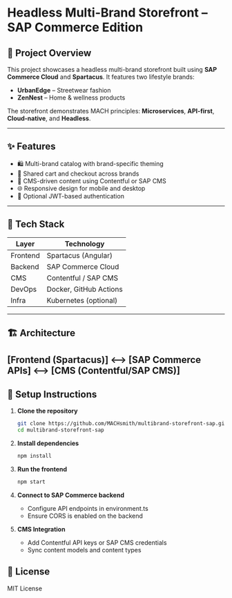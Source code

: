 # Headless Multi-Brand Storefront – SAP Commerce Edition

## 🧾 Project Overview
This project showcases a headless multi-brand storefront built using **SAP Commerce Cloud** and **Spartacus**. It features two lifestyle brands:
- **UrbanEdge** – Streetwear fashion
- **ZenNest** – Home & wellness products

The storefront demonstrates MACH principles: **Microservices**, **API-first**, **Cloud-native**, and **Headless**.

---

## ✨ Features
- 🛍️ Multi-brand catalog with brand-specific theming
- 🛒 Shared cart and checkout across brands
- 🧠 CMS-driven content using Contentful or SAP CMS
- 🌐 Responsive design for mobile and desktop
- 🔐 Optional JWT-based authentication

---

## 🧰 Tech Stack

| Layer       | Technology              |
|-------------|--------------------------|
| Frontend    | Spartacus (Angular)      |
| Backend     | SAP Commerce Cloud       |
| CMS         | Contentful / SAP CMS     |
| DevOps      | Docker, GitHub Actions   |
| Infra       | Kubernetes (optional)    |

---

## 🏗️ Architecture
[Frontend (Spartacus)] <--> [SAP Commerce APIs] <--> [CMS (Contentful/SAP CMS)]
---

## 🚀 Setup Instructions

1. **Clone the repository**
   ```bash
   git clone https://github.com/MACHsmith/multibrand-storefront-sap.git
   cd multibrand-storefront-sap
   
2. **Install dependencies**
   ```bash
   npm install

4. **Run the frontend**
   ```bash
   npm start

6. **Connect to SAP Commerce backend**
   - Configure API endpoints in environment.ts
   - Ensure CORS is enabled on the backend
     
7. **CMS Integration**
   - Add Contentful API keys or SAP CMS credentials
   - Sync content models and content types

## 📄 License
MIT License
   
